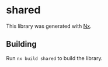 # shared

This library was generated with [Nx](https://nx.dev).

## Building

Run `nx build shared` to build the library.
